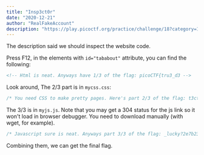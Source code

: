 ```yaml
---
title: "Insp3ct0r"
date: "2020-12-21"
author: "RealFakeAccount"
description: "https://play.picoctf.org/practice/challenge/18?category=1&page=1"
---
```

The description said we should inspect the website code.

Press F12, in the elements with `id="tababout"` attribute, you can find the following:

```html
<!-- Html is neat. Anyways have 1/3 of the flag: picoCTF{tru3_d3 -->
```

Look around, The 2/3 part is in `mycss.css`:

```css
/* You need CSS to make pretty pages. Here's part 2/3 of the flag: t3ct1ve_0r_ju5t */
```

The 3/3 is in `myjs.js`. Note that you may get a 304 status for the js link so it won't load in browser debugger. You need to download manually (with wget, for example).

```javascript
/* Javascript sure is neat. Anyways part 3/3 of the flag: _lucky?2e7b23e3} */
```

Combining them, we can get the final flag.